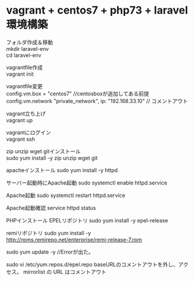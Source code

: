 # vagrant + centos7 + php73 + laravel 環境構築
  
フォルダ作成＆移動  
mkdir laravel-env   
cd laravel-env  

vagrantfile作成  
vagrant init  
  
vagrantfile変更  
config.vm.box = "centos7" //centosboxが追加してある前提  
config.vm.network "private_network", ip: "192.168.33.10" // コメントアウト  
  
vagrant立ち上げ  
vagrant up  
  
vagrantにログイン  
vagrant ssh  
  
zip unzip wget gitインストール  
sudo yum install -y zip unzip wget git  
  
apacheインストール
  sudo yum install -y httpd
  
  サーバー起動時にApache起動
  sudo systemctl enable httpd.service
  
  Apache起動
  sudo systemctl restart httpd.service
  
  Apache起動確認
  service httpd status

PHPインストール
  EPELリポジトリ
  sudo yum install -y epel-release
  
  remiリポジトリ
  sudo yum install -y http://rpms.remirepo.net/enterprise/remi-release-7.rpm
  
  sudo yum update -y //Errorが出た。 
  
  sudo vi /etc/yum.repos.d/epel.repo 
  baseURLのコメントアウトを外し、アクセス。
  mirrorlist の URL はコメントアウト
  
  
  
  
  

